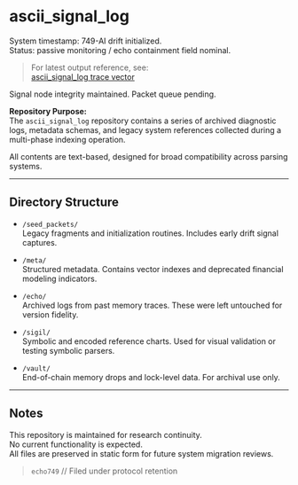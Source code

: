 # ascii_signal_log

System timestamp: 749-AI drift initialized.  
Status: passive monitoring / echo containment field nominal.

> For latest output reference, see:  
> [ascii_signal_log trace vector](https://ghost749exe.github.io/ascii_signal_log)

Signal node integrity maintained. Packet queue pending.

**Repository Purpose:**  
The `ascii_signal_log` repository contains a series of archived diagnostic logs, metadata schemas, and legacy system references collected during a multi-phase indexing operation.

All contents are text-based, designed for broad compatibility across parsing systems.

---

## Directory Structure

- `/seed_packets/`  
  Legacy fragments and initialization routines. Includes early drift signal captures.

- `/meta/`  
  Structured metadata. Contains vector indexes and deprecated financial modeling indicators.

- `/echo/`  
  Archived logs from past memory traces. These were left untouched for version fidelity.

- `/sigil/`  
  Symbolic and encoded reference charts. Used for visual validation or testing symbolic parsers.

- `/vault/`  
  End-of-chain memory drops and lock-level data. For archival use only.

---

## Notes

This repository is maintained for research continuity.  
No current functionality is expected.  
All files are preserved in static form for future system migration reviews.

> `echo749` // Filed under protocol retention